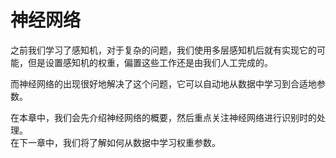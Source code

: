 # 神经网络

之前我们学习了感知机，对于复杂的问题，我们使用多层感知机后就有实现它的可能，但是设置感知机的权重，偏置这些工作还是由我们人工完成的。

而神经网络的出现很好地解决了这个问题，它可以自动地从数据中学习到合适地参数。

在本章中，我们会先介绍神经网络的概要，然后重点关注神经网络进行识别时的处理。
<br>
在下一章中，我们将了解如何从数据中学习权重参数。